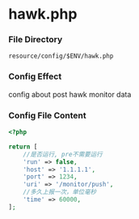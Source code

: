 # hawk.php

### File Directory
```
resource/config/$ENV/hawk.php
```

### Config Effect

config about post hawk monitor data

### Config File Content

````php
<?php

return [
    //是否运行, pre不需要运行
    'run' => false,
    'host' => '1.1.1.1',
    'port' => 1234,
    'uri' => '/monitor/push',
    //多久上报一次，单位毫秒
    'time' => 60000,
];
````